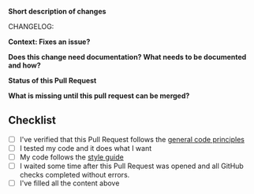 <!-- Thank you for working on Jamulus and opening a Pull Request! Please fill in the following to make the review process straightforward -->

**Short description of changes**

<!-- Explain what your PR does -->

CHANGELOG: <!-- Insert a short, end-user understandable sentence in past tense right here, e.g.: Client: Fixed crash when clicking the connect button too fast -->

**Context: Fixes an issue?**

<!-- If this fixes an issue, please write Fixes: <issue number here>; if not, please give your PR a context. -->

**Does this change need documentation? What needs to be documented and how?**

<!-- Most new features should be documented on the website: https://github.com/jamulussoftware/jamuluswebsite/ If you have a proposal what to document, feel free to open a draft PR on the website repo -->

**Status of this Pull Request**

<!-- This might be edited by maintainers. -->
<!-- Proof of concept (not to be merged soon); Working implementation; ... -->

**What is missing until this pull request can be merged?**

<!-- Does it still need more testing; ... -->

## Checklist

<!-- Please tick the check boxes when done by replacing the space by an x, e.g. [x]. -->

-  [ ] I've verified that this Pull Request follows the [general code principles](https://github.com/jamulussoftware/jamulus/blob/master/CONTRIBUTING.md#jamulus-projectsource-code-general-principles)
-  [ ] I tested my code and it does what I want
-  [ ] My code follows the [style guide](https://github.com/jamulussoftware/jamulus/blob/master/CONTRIBUTING.md#source-code-consistency) <!-- You can also check if your code passes clang-format -->
-  [ ] I waited some time after this Pull Request was opened and all GitHub checks completed without errors. <!-- GitHub doesn't run these checks for new contributors automatically. -->
-  [ ] I've filled all the content above
